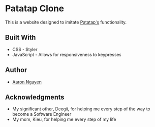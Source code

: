 # Patatap Clone
This is a website designed to imitate [Patatap's](https://patatap.com/) functionality. 

## Built With
* CSS - Styler
* JavaScript - Allows for responsiveness to keypresses

## Author
* [Aaron Nguyen](https://www.aaron-nguyen.com/) 

## Acknowledgments
* My significant other, Deegii, for helping me every step of the way to become a Software Engineer
* My mom, Kieu, for helping me every step of my life
